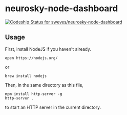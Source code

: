 # neurosky-node-dashboard

[ ![Codeship Status for sweves/neurosky-node-dashboard](https://app.codeship.com/projects/e8c4cd30-5bac-0136-15e3-022ce76f9abf/status?branch=master)](https://app.codeship.com/projects/295586)

## Usage

First, install NodeJS if you haven't already.

    open https://nodejs.org/

or

    brew install nodejs

Then, in the same directory as this file,

    npm install http-server -g
    http-server .

to start an HTTP server in the current directory.
